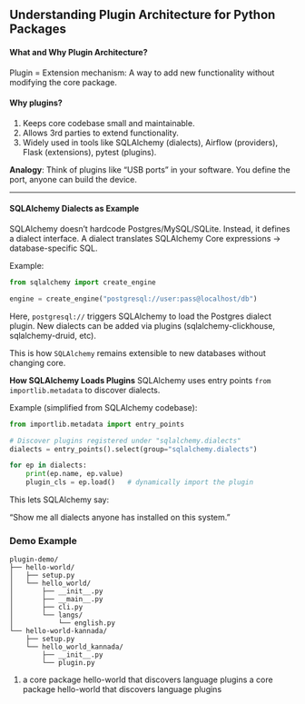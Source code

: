 ## Understanding Plugin Architecture for Python Packages

#### **What and Why Plugin Architecture?**
Plugin = Extension mechanism: A way to add new functionality without modifying the core package.

#### Why plugins?
1. Keeps core codebase small and maintainable.
2. Allows 3rd parties to extend functionality.
3. Widely used in tools like SQLAlchemy (dialects), Airflow (providers), Flask (extensions), pytest (plugins).

**Analogy**: Think of plugins like “USB ports” in your software. You define the port, anyone can build the device.

---

#### **SQLAlchemy Dialects as Example**
SQLAlchemy doesn’t hardcode Postgres/MySQL/SQLite. Instead, it defines a dialect interface.
A dialect translates SQLAlchemy Core expressions → database-specific SQL.

Example:
```python
from sqlalchemy import create_engine

engine = create_engine("postgresql://user:pass@localhost/db")
```
Here, `postgresql://` triggers SQLAlchemy to load the Postgres dialect plugin.
New dialects can be added via plugins (sqlalchemy-clickhouse, sqlalchemy-druid, etc).

This is how `SQLAlchemy` remains extensible to new databases without changing core.

**How SQLAlchemy Loads Plugins**
SQLAlchemy uses entry points `from importlib.metadata` to discover dialects.

Example (simplified from SQLAlchemy codebase):
```python
from importlib.metadata import entry_points

# Discover plugins registered under "sqlalchemy.dialects"
dialects = entry_points().select(group="sqlalchemy.dialects")

for ep in dialects:
    print(ep.name, ep.value)
    plugin_cls = ep.load()   # dynamically import the plugin

```
This lets SQLAlchemy say:

“Show me all dialects anyone has installed on this system.”

### Demo Example
```
plugin-demo/
├── hello-world/
│   ├── setup.py
│   └── hello_world/
│       ├── __init__.py
│       ├── __main__.py
│       ├── cli.py
│       └── langs/
│           └── english.py
└── hello-world-kannada/
    ├── setup.py
    └── hello_world_kannada/
        ├── __init__.py
        └── plugin.py
```
1. a core package hello-world that discovers language plugins
a core package hello-world that discovers language plugins
